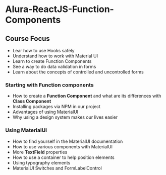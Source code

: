 # Alura-ReactJS-Function-Components

## Course Focus

 - Lear how to use Hooks safely
 - Understand how to work with Material UI
 - Learn to create Function Components
 - See a way to do data validation in forms
 - Learn about the concepts of controlled and uncontrolled forms

 ### Starting with Function components

 - How to create a **Function Component** and what are its differences with **Class Component**
 - Installing packages via NPM in our project
 - Advantages of using MaterialUI
 - Why using a design system makes our lives easier

 ### Using MaterialUI

 - How to find yourself in the MaterialUI documentation
 - How to use various components with MaterialUI
 - More **TextField** properties
 - How to use a container to help position elements
 - Using typography elements
 - MaterialUI Switches and FormLabelControl